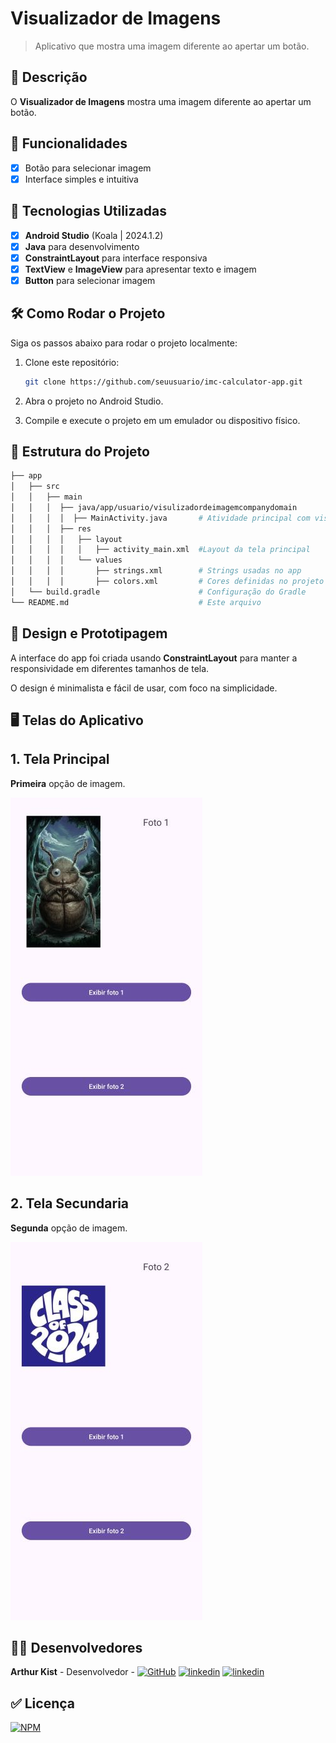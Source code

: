 # **Visualizador de Imagens**

> Aplicativo que mostra uma imagem diferente ao apertar um botão.

## 📱 Descrição

O **Visualizador de Imagens** mostra uma imagem diferente ao apertar um botão.

## 🔧 Funcionalidades

- [x] Botão para selecionar imagem
- [x] Interface simples e intuitiva

## 🚀 Tecnologias Utilizadas

- [x] **Android Studio** (Koala | 2024.1.2)
- [x] **Java** para desenvolvimento
- [x] **ConstraintLayout** para interface responsiva
- [x] **TextView** e **ImageView** para apresentar texto e imagem
- [x] **Button** para selecionar imagem

## 🛠️ Como Rodar o Projeto

Siga os passos abaixo para rodar o projeto localmente:

1. Clone este repositório:

    ```bash
    git clone https://github.com/seuusuario/imc-calculator-app.git

    ```

2. Abra o projeto no Android Studio.
3. Compile e execute o projeto em um emulador ou dispositivo físico.

## 📂 Estrutura do Projeto

```bash
├── app
│   ├── src
│   │   ├── main
│   │   │  ├── java/app/usuario/visulizadordeimagemcompanydomain
│   │   │  │  ├── MainActivity.java       # Atividade principal com visulizadordeimagemcompanydomain
│   │   │  ├── res
│   │   │  │   ├── layout
│   │   │  │   │   ├── activity_main.xml  #Layout da tela principal
│   │   │  │   └── values
│   │   │  │       ├── strings.xml        # Strings usadas no app
│   │   │  │       ├── colors.xml         # Cores definidas no projeto
│   └── build.gradle                      # Configuração do Gradle
└── README.md                             # Este arquivo
```
## 🎨 Design e Prototipagem
 
A interface do app foi criada usando **ConstraintLayout** para manter a responsividade em diferentes tamanhos de tela.
 
O design é minimalista e fácil de usar, com foco na simplicidade.
 
 ## 🖥️ Telas do Aplicativo

## 1. Tela Principal
   
   **Primeira** opção de imagem.
   
![Texto Alternativo](https://github.com/Kist19/VisualizadordeImagensCompanyDomain/blob/master/primeiraimagem_visualizadordeimagem.jpg?raw=true)

## 2. Tela Secundaria
   
   **Segunda** opção de imagem.
   
![Texto Alternativo](https://github.com/Kist19/VisualizadordeImagensCompanyDomain/blob/master/segundaimagem_visualizadordeimagem.jpg?raw=true)

## 👨‍💻 Desenvolvedores

**Arthur Kist** - Desenvolvedor - [![GitHub](https://img.shields.io/badge/GitHub-100000?style=for-the-badge&logo=github&logoColor=white)](https://github.com/Kist19) [![linkedin](https://img.shields.io/badge/LinkedIn-0077B5?style=for-the-badge&logo=linkedin&logoColor=white)](https://www.linkedin.com/in/arthur-kist-34b176254/) [![linkedin](https://img.shields.io/badge/Instagram-E4405F?style=for-the-badge&logo=instagram&logoColor=white)](https://www.instagram.com/kist_19_/)

## ✅ Licença 

[![NPM](https://img.shields.io/npm/l/react)](https://github.com/Kist19/VisualizadordeImagensCompanyDomain/blob/master/LICENSE)
